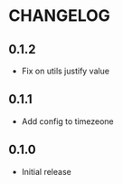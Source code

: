 # CHANGELOG

## 0.1.2

* Fix on utils justify value

## 0.1.1

* Add config to timezeone

## 0.1.0

* Initial release
